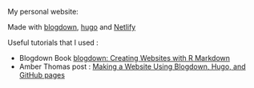 
My personal website:

Made with <a href="https://github.com/rstudio/blogdown">blogdown</a>,  <a href="https://gohugo.io/">hugo</a> and <a href="https://www.netlify.com/">Netlify</a>

Useful tutorials that I used :

- Blogdown Book <a href="https://bookdown.org/yihui/blogdown/">blogdown: Creating Websites with R Markdown  </a>
- Amber Thomas post : <a href="http://amber.rbind.io/blog/2016/12/19/creatingsite/">Making a Website Using Blogdown, Hugo, and GitHub pages </a>

